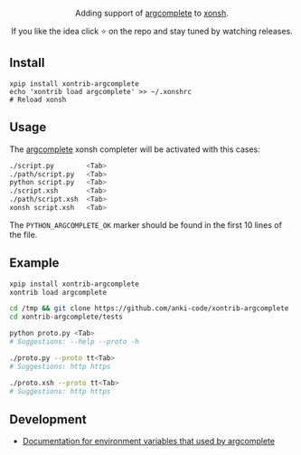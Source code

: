 <p align="center">
Adding support of <a href="https://github.com/kislyuk/argcomplete">argcomplete</a> to <a href="https://xon.sh">xonsh</a>.
</p>

<p align="center">  
If you like the idea click ⭐ on the repo and stay tuned by watching releases.
</p>

## Install
```shell script
xpip install xontrib-argcomplete
echo 'xontrib load argcomplete' >> ~/.xonshrc
# Reload xonsh
```

## Usage

The [argcomplete](https://kislyuk.github.io/argcomplete/#synopsis) xonsh completer will be activated with this cases:
```bash
./script.py        <Tab>
./path/script.py   <Tab>
python script.py   <Tab>
./script.xsh       <Tab>
./path/script.xsh  <Tab>
xonsh script.xsh   <Tab>
```
The `PYTHON_ARGCOMPLETE_OK` marker should be found in the first 10 lines of the file.

## Example
```bash
xpip install xontrib-argcomplete
xontrib load argcomplete

cd /tmp && git clone https://github.com/anki-code/xontrib-argcomplete
cd xontrib-argcomplete/tests

python proto.py <Tab>
# Suggestions: --help --proto -h

./proto.py --proto tt<Tab>
# Suggestions: http https

./proto.xsh --proto tt<Tab>
# Suggestions: http https
```

## Development
* [Documentation for environment variables that used by argcomplete](https://github.com/kislyuk/argcomplete/issues/319)
